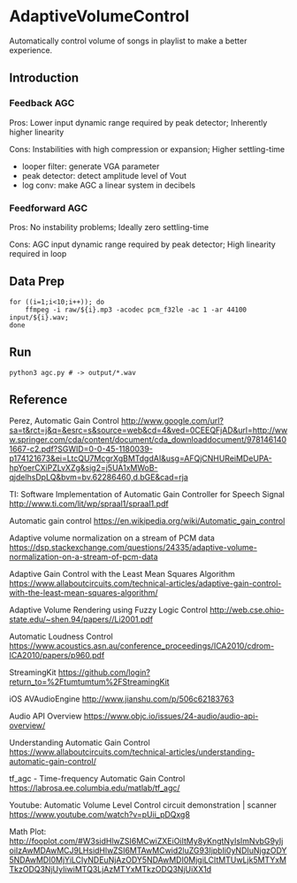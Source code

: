 # AdaptiveVolumeControl
Automatically control volume of songs in playlist to make a better experience.

## Introduction

### Feedback AGC

Pros: Lower input dynamic range required by peak detector; Inherently higher linearity

Cons: Instabilities with high compression or expansion; Higher settling-time

* looper filter: generate VGA parameter
* peak detector: detect amplitude level of Vout
* log conv: make AGC a linear system in decibels

### Feedforward AGC

Pros: No instability problems; Ideally zero settling-time

Cons: AGC input dynamic range required by peak detector; High linearity required in loop



## Data Prep

```
for ((i=1;i<10;i++)); do
    ffmpeg -i raw/${i}.mp3 -acodec pcm_f32le -ac 1 -ar 44100 input/${i}.wav;
done
```

## Run

```
python3 agc.py # -> output/*.wav
```

## Reference

Perez, Automatic Gain Control http://www.google.com/url?sa=t&rct=j&q=&esrc=s&source=web&cd=4&ved=0CEEQFjAD&url=http://www.springer.com/cda/content/document/cda_downloaddocument/9781461401667-c2.pdf?SGWID=0-0-45-1180039-p174121673&ei=LtcQU7McgrXgBMTdgdAI&usg=AFQjCNHUReiMDeUPA-hpYoerCXiPZLvXZg&sig2=j5UA1xMWoB-qjdelhsDpLQ&bvm=bv.62286460,d.bGE&cad=rja

TI: Software Implementation of Automatic Gain Controller for
Speech Signal http://www.ti.com/lit/wp/spraal1/spraal1.pdf

Automatic gain control https://en.wikipedia.org/wiki/Automatic_gain_control

Adaptive volume normalization on a stream of PCM data https://dsp.stackexchange.com/questions/24335/adaptive-volume-normalization-on-a-stream-of-pcm-data

Adaptive Gain Control with the Least Mean Squares Algorithm https://www.allaboutcircuits.com/technical-articles/adaptive-gain-control-with-the-least-mean-squares-algorithm/

Adaptive Volume Rendering using Fuzzy Logic
Control http://web.cse.ohio-state.edu/~shen.94/papers//Li2001.pdf

Automatic Loudness Control https://www.acoustics.asn.au/conference_proceedings/ICA2010/cdrom-ICA2010/papers/p960.pdf

StreamingKit https://github.com/login?return_to=%2Ftumtumtum%2FStreamingKit

iOS AVAudioEngine http://www.jianshu.com/p/506c62183763

Audio API Overview https://www.objc.io/issues/24-audio/audio-api-overview/

Understanding Automatic Gain Control https://www.allaboutcircuits.com/technical-articles/understanding-automatic-gain-control/

tf_agc - Time-frequency Automatic Gain Control https://labrosa.ee.columbia.edu/matlab/tf_agc/

Youtube: Automatic Volume Level Control circuit demonstration | scanner https://www.youtube.com/watch?v=pUii_pDQxg8

Math Plot: http://fooplot.com/#W3sidHlwZSI6MCwiZXEiOiItMy8yKngtNyIsImNvbG9yIjoiIzAwMDAwMCJ9LHsidHlwZSI6MTAwMCwid2luZG93IjpbIi0yNDIuNjgzODY5NDAwMDI0MjYiLCIyNDEuNjAzODY5NDAwMDI0MjgiLCItMTUwLjk5MTYxMTkzODQ3NjUyIiwiMTQ3LjAzMTYxMTkzODQ3NjUiXX1d
